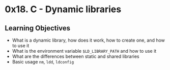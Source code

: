 # 0x18. C - Dynamic libraries

## Learning Objectives

- What is a dynamic library, how does it work, how to create one, and how to use it  
- What is the environment variable `$LD_LIBRARY_PATH` and how to use it  
- What are the differences between static and shared libraries  
- Basic usage `nm`, `ldd`, `ldconfig`  
